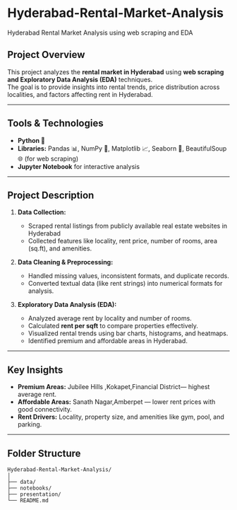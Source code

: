 # Hyderabad-Rental-Market-Analysis
Hyderabad Rental Market Analysis using web scraping and EDA

## Project Overview
This project analyzes the **rental market in Hyderabad** using **web scraping and Exploratory Data Analysis (EDA)** techniques.  
The goal is to provide insights into rental trends, price distribution across localities, and factors affecting rent in Hyderabad.

---

## Tools & Technologies
- **Python 🐍**  
- **Libraries:** Pandas 📊, NumPy 🔢, Matplotlib 📈, Seaborn 🌊, BeautifulSoup 🌐 (for web scraping)  
- **Jupyter Notebook** for interactive analysis  

---

## Project Description
1. **Data Collection:**  
   - Scraped rental listings from publicly available real estate websites in Hyderabad   
   - Collected features like locality, rent price, number of rooms, area (sq.ft), and amenities.  

2. **Data Cleaning & Preprocessing:**  
   - Handled missing values, inconsistent formats, and duplicate records.  
   - Converted textual data (like rent strings) into numerical formats for analysis.  

3. **Exploratory Data Analysis (EDA):**  
   - Analyzed average rent by locality and number of rooms.  
   - Calculated **rent per sqft** to compare properties effectively.  
   - Visualized rental trends using bar charts, histograms, and heatmaps.  
   - Identified premium and affordable areas in Hyderabad.  

---

## Key Insights
- **Premium Areas:** Jubilee Hills ,Kokapet,Financial District— highest average rent.  
- **Affordable Areas:** Sanath Nagar,Amberpet — lower rent prices with good connectivity.  
- **Rent Drivers:** Locality, property size, and amenities like gym, pool, and parking.    

---

## Folder Structure
```text
Hyderabad-Rental-Market-Analysis/
│
├── data/            
├── notebooks/       
├── presentation/    
└── README.md          
          


